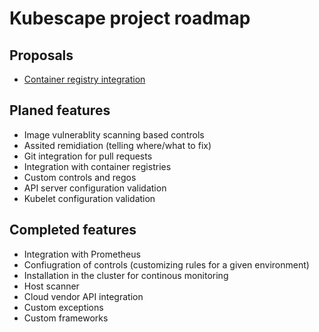 # Kubescape project roadmap


## Proposals
* [Container registry integration](/docs/proposals/container-image-vulnerability-adaptor.md)

## Planed features
* Image vulnerablity scanning based controls 
* Assited remidiation (telling where/what to fix)
* Git integration for pull requests
* Integration with container registries
* Custom controls and regos
* API server configuration validation
* Kubelet configuration validation 

## Completed features
* Integration with Prometheus
* Confiugration of controls (customizing rules for a given environment)
* Installation in the cluster for continous monitoring
* Host scanner 
* Cloud vendor API integration
* Custom exceptions
* Custom frameworks
